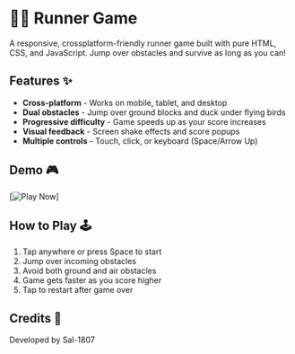 # 🏃‍♂️ Runner Game

A responsive, crossplatform-friendly runner game built with pure HTML, CSS, and JavaScript. Jump over obstacles and survive as long as you can!

## Features ✨

- **Cross-platform** - Works on mobile, tablet, and desktop
- **Dual obstacles** - Jump over ground blocks and duck under flying birds
- **Progressive difficulty** - Game speeds up as your score increases
- **Visual feedback** - Screen shake effects and score popups
- **Multiple controls** - Touch, click, or keyboard (Space/Arrow Up)

## Demo 🎮

[![Play Now](https://img.shields.io/badge/Play-Online-brightgreen)]

## How to Play 🕹️

1. Tap anywhere or press Space to start
2. Jump over incoming obstacles
3. Avoid both ground and air obstacles
4. Game gets faster as you score higher
5. Tap to restart after game over

## Credits 🌟
Developed by Sal-1807